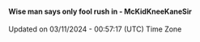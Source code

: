 #### Wise man says only fool rush in - McKidKneeKaneSir
Updated on 03/11/2024 - 00:57:17 (UTC) Time Zone
